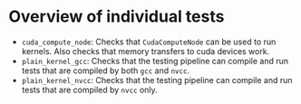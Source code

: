 # Overview of individual tests

- `cuda_compute_node`: Checks that `CudaComputeNode` can be used to run kernels. Also checks that memory transfers to cuda devices work.
- `plain_kernel_gcc`: Checks that the testing pipeline can compile and run tests that are compiled by both `gcc` and `nvcc`.
- `plain_kernel_nvcc`: Checks that the testing pipeline can compile and run tests that are compiled by `nvcc` only.
